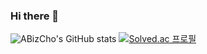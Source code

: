 ### Hi there 👋

![ABizCho's GitHub stats](https://github-readme-stats.vercel.app/api?username=ABizCho&show_icons=true&theme=radical)
[![Solved.ac 프로필](http://mazassumnida.wtf/api/v2/generate_badge?boj=he1236)](https://solved.ac/he1236)



<!--
**ABizCho/ABizCho** is a ✨ _special_ ✨ repository because its `README.md` (this file) appears on your GitHub profile.

Here are some ideas to get you started:

- 🔭 I’m currently working on ...
- 🌱 I’m currently learning ...
- 👯 I’m looking to collaborate on ...
- 🤔 I’m looking for help with ...
- 💬 Ask me about ...
- 📫 How to reach me: ...
- 😄 Pronouns: ...
- ⚡ Fun fact: ...
-->
